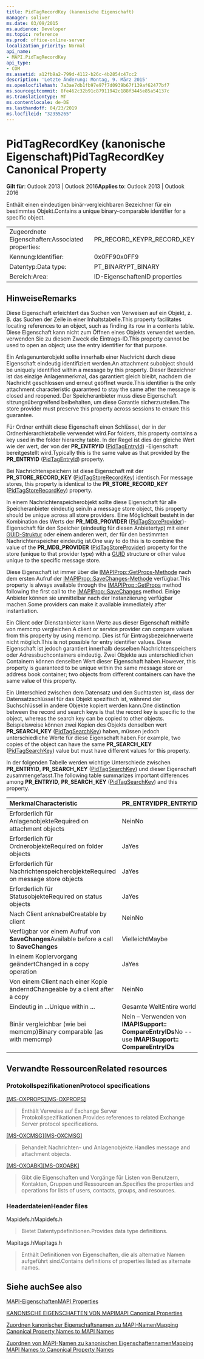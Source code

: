 ```yaml
---
title: PidTagRecordKey (kanonische Eigenschaft)
manager: soliver
ms.date: 03/09/2015
ms.audience: Developer
ms.topic: reference
ms.prod: office-online-server
localization_priority: Normal
api_name:
- MAPI.PidTagRecordKey
api_type:
- COM
ms.assetid: a12fb9a2-799d-4112-b26c-4b2854c47cc2
description: 'Letzte Änderung: Montag, 9. März 2015'
ms.openlocfilehash: 7a3ae7db1fb97e97f7d0939b67f139af62477bf7
ms.sourcegitcommit: 8fe462c32b91c87911942c188f3445e85a54137c
ms.translationtype: MT
ms.contentlocale: de-DE
ms.lasthandoff: 04/23/2019
ms.locfileid: "32355265"
---
```

# <a name="pidtagrecordkey-canonical-property"></a><span data-ttu-id="d656f-103">PidTagRecordKey (kanonische Eigenschaft)</span><span class="sxs-lookup"><span data-stu-id="d656f-103">PidTagRecordKey Canonical Property</span></span>

  
  
<span data-ttu-id="d656f-104">**Gilt für**: Outlook 2013 | Outlook 2016</span><span class="sxs-lookup"><span data-stu-id="d656f-104">**Applies to**: Outlook 2013 | Outlook 2016</span></span> 
  
<span data-ttu-id="d656f-105">Enthält einen eindeutigen binär-vergleichbaren Bezeichner für ein bestimmtes Objekt.</span><span class="sxs-lookup"><span data-stu-id="d656f-105">Contains a unique binary-comparable identifier for a specific object.</span></span>
  
|||
|:-----|:-----|
|<span data-ttu-id="d656f-106">Zugeordnete Eigenschaften:</span><span class="sxs-lookup"><span data-stu-id="d656f-106">Associated properties:</span></span>  <br/> |<span data-ttu-id="d656f-107">PR_RECORD_KEY</span><span class="sxs-lookup"><span data-stu-id="d656f-107">PR_RECORD_KEY</span></span>  <br/> |
|<span data-ttu-id="d656f-108">Kennung:</span><span class="sxs-lookup"><span data-stu-id="d656f-108">Identifier:</span></span>  <br/> |<span data-ttu-id="d656f-109">0x0FF9</span><span class="sxs-lookup"><span data-stu-id="d656f-109">0x0FF9</span></span>  <br/> |
|<span data-ttu-id="d656f-110">Datentyp:</span><span class="sxs-lookup"><span data-stu-id="d656f-110">Data type:</span></span>  <br/> |<span data-ttu-id="d656f-111">PT_BINARY</span><span class="sxs-lookup"><span data-stu-id="d656f-111">PT_BINARY</span></span>  <br/> |
|<span data-ttu-id="d656f-112">Bereich:</span><span class="sxs-lookup"><span data-stu-id="d656f-112">Area:</span></span>  <br/> |<span data-ttu-id="d656f-113">ID-Eigenschaften</span><span class="sxs-lookup"><span data-stu-id="d656f-113">ID properties</span></span>  <br/> |
   
## <a name="remarks"></a><span data-ttu-id="d656f-114">Hinweise</span><span class="sxs-lookup"><span data-stu-id="d656f-114">Remarks</span></span>

<span data-ttu-id="d656f-115">Diese Eigenschaft erleichtert das Suchen von Verweisen auf ein Objekt, z. B. das Suchen der Zeile in einer Inhaltstabelle.</span><span class="sxs-lookup"><span data-stu-id="d656f-115">This property facilitates locating references to an object, such as finding its row in a contents table.</span></span> <span data-ttu-id="d656f-116">Diese Eigenschaft kann nicht zum Öffnen eines Objekts verwendet werden. verwenden Sie zu diesem Zweck die Eintrags-ID.</span><span class="sxs-lookup"><span data-stu-id="d656f-116">This property cannot be used to open an object; use the entry identifier for that purpose.</span></span>
  
<span data-ttu-id="d656f-117">Ein Anlagenunterobjekt sollte innerhalb einer Nachricht durch diese Eigenschaft eindeutig identifiziert werden.</span><span class="sxs-lookup"><span data-stu-id="d656f-117">An attachment subobject should be uniquely identified within a message by this property.</span></span> <span data-ttu-id="d656f-118">Dieser Bezeichner ist das einzige Anlagenmerkmal, das garantiert gleich bleibt, nachdem die Nachricht geschlossen und erneut geöffnet wurde.</span><span class="sxs-lookup"><span data-stu-id="d656f-118">This identifier is the only attachment characteristic guaranteed to stay the same after the message is closed and reopened.</span></span> <span data-ttu-id="d656f-119">Der Speicheranbieter muss diese Eigenschaft sitzungsübergreifend beibehalten, um diese Garantie sicherzustellen.</span><span class="sxs-lookup"><span data-stu-id="d656f-119">The store provider must preserve this property across sessions to ensure this guarantee.</span></span>
  
<span data-ttu-id="d656f-120">Für Ordner enthält diese Eigenschaft einen Schlüssel, der in der Ordnerhierarchietabelle verwendet wird.</span><span class="sxs-lookup"><span data-stu-id="d656f-120">For folders, this property contains a key used in the folder hierarchy table.</span></span> <span data-ttu-id="d656f-121">In der Regel ist dies der gleiche Wert wie der wert, der von der **PR_ENTRYID** ([PidTagEntryId](pidtagentryid-canonical-property.md)) -Eigenschaft bereitgestellt wird.</span><span class="sxs-lookup"><span data-stu-id="d656f-121">Typically this is the same value as that provided by the **PR_ENTRYID** ([PidTagEntryId](pidtagentryid-canonical-property.md)) property.</span></span>
  
<span data-ttu-id="d656f-122">Bei Nachrichtenspeichern ist diese Eigenschaft mit der **PR_STORE_RECORD_KEY** ([PidTagStoreRecordKey](pidtagstorerecordkey-canonical-property.md)) identisch.</span><span class="sxs-lookup"><span data-stu-id="d656f-122">For message stores, this property is identical to the **PR_STORE_RECORD_KEY** ([PidTagStoreRecordKey](pidtagstorerecordkey-canonical-property.md)) property.</span></span>
  
<span data-ttu-id="d656f-123">In einem Nachrichtenspeicherobjekt sollte diese Eigenschaft für alle Speicheranbieter eindeutig sein.</span><span class="sxs-lookup"><span data-stu-id="d656f-123">In a message store object, this property should be unique across all store providers.</span></span> <span data-ttu-id="d656f-124">Eine Möglichkeit besteht in der Kombination des Werts der **PR_MDB_PROVIDER** ([PidTagStoreProvider](pidtagstoreprovider-canonical-property.md))-Eigenschaft für den Speicher (eindeutig für diesen Anbietertyp) mit einer [GUID-Struktur](guid.md) oder einem anderen wert, der für den bestimmten Nachrichtenspeicher eindeutig ist.</span><span class="sxs-lookup"><span data-stu-id="d656f-124">One way to do this is to combine the value of the **PR_MDB_PROVIDER** ([PidTagStoreProvider](pidtagstoreprovider-canonical-property.md)) property for the store (unique to that provider type) with a [GUID](guid.md) structure or other value unique to the specific message store.</span></span> 
  
<span data-ttu-id="d656f-125">Diese Eigenschaft ist immer über die [IMAPIProp::GetProps-Methode](imapiprop-getprops.md) nach dem ersten Aufruf der [IMAPIProp::SaveChanges-Methode](imapiprop-savechanges.md) verfügbar.</span><span class="sxs-lookup"><span data-stu-id="d656f-125">This property is always available through the [IMAPIProp::GetProps](imapiprop-getprops.md) method following the first call to the [IMAPIProp::SaveChanges](imapiprop-savechanges.md) method.</span></span> <span data-ttu-id="d656f-126">Einige Anbieter können sie unmittelbar nach der Instanziierung verfügbar machen.</span><span class="sxs-lookup"><span data-stu-id="d656f-126">Some providers can make it available immediately after instantiation.</span></span> 
  
<span data-ttu-id="d656f-127">Ein Client oder Dienstanbieter kann Werte aus dieser Eigenschaft mithilfe von memcmp vergleichen.</span><span class="sxs-lookup"><span data-stu-id="d656f-127">A client or service provider can compare values from this property by using memcmp.</span></span> <span data-ttu-id="d656f-128">Dies ist für Eintragsbezeichnerwerte nicht möglich.</span><span class="sxs-lookup"><span data-stu-id="d656f-128">This is not possible for entry identifier values.</span></span> <span data-ttu-id="d656f-129">Diese Eigenschaft ist jedoch garantiert innerhalb desselben Nachrichtenspeichers oder Adressbuchcontainers eindeutig. Zwei Objekte aus unterschiedlichen Containern können denselben Wert dieser Eigenschaft haben.</span><span class="sxs-lookup"><span data-stu-id="d656f-129">However, this property is guaranteed to be unique within the same message store or address book container; two objects from different containers can have the same value of this property.</span></span>
  
<span data-ttu-id="d656f-130">Ein Unterschied zwischen dem Datensatz und den Suchtasten ist, dass der Datensatzschlüssel für das Objekt spezifisch ist, während der Suchschlüssel in andere Objekte kopiert werden kann.</span><span class="sxs-lookup"><span data-stu-id="d656f-130">One distinction between the record and search keys is that the record key is specific to the object, whereas the search key can be copied to other objects.</span></span> <span data-ttu-id="d656f-131">Beispielsweise können zwei Kopien des Objekts denselben wert **PR_SEARCH_KEY** ([PidTagSearchKey](pidtagsearchkey-canonical-property.md)) haben, müssen jedoch unterschiedliche Werte für diese Eigenschaft haben.</span><span class="sxs-lookup"><span data-stu-id="d656f-131">For example, two copies of the object can have the same **PR_SEARCH_KEY** ([PidTagSearchKey](pidtagsearchkey-canonical-property.md)) value but must have different values for this property.</span></span>
  
<span data-ttu-id="d656f-132">In der folgenden Tabelle werden wichtige Unterschiede zwischen **PR_ENTRYID**, **PR_SEARCH_KEY** ([PidTagSearchKey](pidtagsearchkey-canonical-property.md)) und dieser Eigenschaft zusammengefasst.</span><span class="sxs-lookup"><span data-stu-id="d656f-132">The following table summarizes important differences among **PR_ENTRYID**, **PR_SEARCH_KEY** ([PidTagSearchKey](pidtagsearchkey-canonical-property.md)) and this property.</span></span> 
  
|<span data-ttu-id="d656f-133">**Merkmal**</span><span class="sxs-lookup"><span data-stu-id="d656f-133">**Characteristic**</span></span>|<span data-ttu-id="d656f-134">**PR_ENTRYID**</span><span class="sxs-lookup"><span data-stu-id="d656f-134">**PR_ENTRYID**</span></span>|<span data-ttu-id="d656f-135">**PR_RECORD_KEY**</span><span class="sxs-lookup"><span data-stu-id="d656f-135">**PR_RECORD_KEY**</span></span>|<span data-ttu-id="d656f-136">**PR_SEARCH_KEY**</span><span class="sxs-lookup"><span data-stu-id="d656f-136">**PR_SEARCH_KEY**</span></span>|
|:-----|:-----|:-----|:-----|
|<span data-ttu-id="d656f-137">Erforderlich für Anlagenobjekte</span><span class="sxs-lookup"><span data-stu-id="d656f-137">Required on attachment objects</span></span>  <br/> |<span data-ttu-id="d656f-138">Nein</span><span class="sxs-lookup"><span data-stu-id="d656f-138">No</span></span>  <br/> |<span data-ttu-id="d656f-139">Ja</span><span class="sxs-lookup"><span data-stu-id="d656f-139">Yes</span></span>  <br/> |<span data-ttu-id="d656f-140">Nein</span><span class="sxs-lookup"><span data-stu-id="d656f-140">No</span></span>  <br/> |
|<span data-ttu-id="d656f-141">Erforderlich für Ordnerobjekte</span><span class="sxs-lookup"><span data-stu-id="d656f-141">Required on folder objects</span></span>  <br/> |<span data-ttu-id="d656f-142">Ja</span><span class="sxs-lookup"><span data-stu-id="d656f-142">Yes</span></span>  <br/> |<span data-ttu-id="d656f-143">Ja</span><span class="sxs-lookup"><span data-stu-id="d656f-143">Yes</span></span>  <br/> |<span data-ttu-id="d656f-144">Nein</span><span class="sxs-lookup"><span data-stu-id="d656f-144">No</span></span>  <br/> |
|<span data-ttu-id="d656f-145">Erforderlich für Nachrichtenspeicherobjekte</span><span class="sxs-lookup"><span data-stu-id="d656f-145">Required on message store objects</span></span>  <br/> |<span data-ttu-id="d656f-146">Ja</span><span class="sxs-lookup"><span data-stu-id="d656f-146">Yes</span></span>  <br/> |<span data-ttu-id="d656f-147">Ja</span><span class="sxs-lookup"><span data-stu-id="d656f-147">Yes</span></span>  <br/> |<span data-ttu-id="d656f-148">Nein</span><span class="sxs-lookup"><span data-stu-id="d656f-148">No</span></span>  <br/> |
|<span data-ttu-id="d656f-149">Erforderlich für Statusobjekte</span><span class="sxs-lookup"><span data-stu-id="d656f-149">Required on status objects</span></span>  <br/> |<span data-ttu-id="d656f-150">Ja</span><span class="sxs-lookup"><span data-stu-id="d656f-150">Yes</span></span>  <br/> |<span data-ttu-id="d656f-151">Nein</span><span class="sxs-lookup"><span data-stu-id="d656f-151">No</span></span>  <br/> |<span data-ttu-id="d656f-152">Nein</span><span class="sxs-lookup"><span data-stu-id="d656f-152">No</span></span>  <br/> |
|<span data-ttu-id="d656f-153">Nach Client anknabel</span><span class="sxs-lookup"><span data-stu-id="d656f-153">Creatable by client</span></span>  <br/> |<span data-ttu-id="d656f-154">Nein</span><span class="sxs-lookup"><span data-stu-id="d656f-154">No</span></span>  <br/> |<span data-ttu-id="d656f-155">Nein</span><span class="sxs-lookup"><span data-stu-id="d656f-155">No</span></span>  <br/> |<span data-ttu-id="d656f-156">Ja</span><span class="sxs-lookup"><span data-stu-id="d656f-156">Yes</span></span>  <br/> |
|<span data-ttu-id="d656f-157">Verfügbar vor einem Aufruf von **SaveChanges**</span><span class="sxs-lookup"><span data-stu-id="d656f-157">Available before a call to **SaveChanges**</span></span> <br/> |<span data-ttu-id="d656f-158">Vielleicht</span><span class="sxs-lookup"><span data-stu-id="d656f-158">Maybe</span></span>  <br/> |<span data-ttu-id="d656f-159">Vielleicht</span><span class="sxs-lookup"><span data-stu-id="d656f-159">Maybe</span></span>  <br/> |<span data-ttu-id="d656f-160">Nachrichten Ja Andere vielleicht</span><span class="sxs-lookup"><span data-stu-id="d656f-160">Messages Yes Others Maybe</span></span>  <br/> |
|<span data-ttu-id="d656f-161">In einem Kopiervorgang geändert</span><span class="sxs-lookup"><span data-stu-id="d656f-161">Changed in a copy operation</span></span>  <br/> |<span data-ttu-id="d656f-162">Ja</span><span class="sxs-lookup"><span data-stu-id="d656f-162">Yes</span></span>  <br/> |<span data-ttu-id="d656f-163">Ja</span><span class="sxs-lookup"><span data-stu-id="d656f-163">Yes</span></span>  <br/> |<span data-ttu-id="d656f-164">Nein</span><span class="sxs-lookup"><span data-stu-id="d656f-164">No</span></span>  <br/> |
|<span data-ttu-id="d656f-165">Von einem Client nach einer Kopie ändernd</span><span class="sxs-lookup"><span data-stu-id="d656f-165">Changeable by a client after a copy</span></span>  <br/> |<span data-ttu-id="d656f-166">Nein</span><span class="sxs-lookup"><span data-stu-id="d656f-166">No</span></span>  <br/> |<span data-ttu-id="d656f-167">Nein</span><span class="sxs-lookup"><span data-stu-id="d656f-167">No</span></span>  <br/> |<span data-ttu-id="d656f-168">Ja</span><span class="sxs-lookup"><span data-stu-id="d656f-168">Yes</span></span>  <br/> |
|<span data-ttu-id="d656f-169">Eindeutig in ...</span><span class="sxs-lookup"><span data-stu-id="d656f-169">Unique within ...</span></span>  <br/> |<span data-ttu-id="d656f-170">Gesamte Welt</span><span class="sxs-lookup"><span data-stu-id="d656f-170">Entire world</span></span>  <br/> |<span data-ttu-id="d656f-171">Anbieterinstanz</span><span class="sxs-lookup"><span data-stu-id="d656f-171">Provider instance</span></span>  <br/> |<span data-ttu-id="d656f-172">Gesamte Welt</span><span class="sxs-lookup"><span data-stu-id="d656f-172">Entire world</span></span>  <br/> |
|<span data-ttu-id="d656f-173">Binär vergleichbar (wie bei memcmp)</span><span class="sxs-lookup"><span data-stu-id="d656f-173">Binary comparable (as with memcmp)</span></span>  <br/> |<span data-ttu-id="d656f-174">Nein – Verwenden von **IMAPISupport:: CompareEntryIDs**</span><span class="sxs-lookup"><span data-stu-id="d656f-174">No -- use **IMAPISupport:: CompareEntryIDs**</span></span> <br/> |<span data-ttu-id="d656f-175">Ja</span><span class="sxs-lookup"><span data-stu-id="d656f-175">Yes</span></span>  <br/> |<span data-ttu-id="d656f-176">Ja</span><span class="sxs-lookup"><span data-stu-id="d656f-176">Yes</span></span>  <br/> |
   
## <a name="related-resources"></a><span data-ttu-id="d656f-177">Verwandte Ressourcen</span><span class="sxs-lookup"><span data-stu-id="d656f-177">Related resources</span></span>

### <a name="protocol-specifications"></a><span data-ttu-id="d656f-178">Protokollspezifikationen</span><span class="sxs-lookup"><span data-stu-id="d656f-178">Protocol specifications</span></span>

<span data-ttu-id="d656f-179">[[MS-OXPROPS]](https://msdn.microsoft.com/library/f6ab1613-aefe-447d-a49c-18217230b148%28Office.15%29.aspx)</span><span class="sxs-lookup"><span data-stu-id="d656f-179">[[MS-OXPROPS]](https://msdn.microsoft.com/library/f6ab1613-aefe-447d-a49c-18217230b148%28Office.15%29.aspx)</span></span>
  
> <span data-ttu-id="d656f-180">Enthält Verweise auf Exchange Server Protokollspezifikationen.</span><span class="sxs-lookup"><span data-stu-id="d656f-180">Provides references to related Exchange Server protocol specifications.</span></span>
    
<span data-ttu-id="d656f-181">[[MS-OXCMSG]](https://msdn.microsoft.com/library/7fd7ec40-deec-4c06-9493-1bc06b349682%28Office.15%29.aspx)</span><span class="sxs-lookup"><span data-stu-id="d656f-181">[[MS-OXCMSG]](https://msdn.microsoft.com/library/7fd7ec40-deec-4c06-9493-1bc06b349682%28Office.15%29.aspx)</span></span>
  
> <span data-ttu-id="d656f-182">Behandelt Nachrichten- und Anlagenobjekte.</span><span class="sxs-lookup"><span data-stu-id="d656f-182">Handles message and attachment objects.</span></span>
    
<span data-ttu-id="d656f-183">[[MS-OXOABK]](https://msdn.microsoft.com/library/f4cf9b4c-9232-4506-9e71-2270de217614%28Office.15%29.aspx)</span><span class="sxs-lookup"><span data-stu-id="d656f-183">[[MS-OXOABK]](https://msdn.microsoft.com/library/f4cf9b4c-9232-4506-9e71-2270de217614%28Office.15%29.aspx)</span></span>
  
> <span data-ttu-id="d656f-184">Gibt die Eigenschaften und Vorgänge für Listen von Benutzern, Kontakten, Gruppen und Ressourcen an.</span><span class="sxs-lookup"><span data-stu-id="d656f-184">Specifies the properties and operations for lists of users, contacts, groups, and resources.</span></span>
    
### <a name="header-files"></a><span data-ttu-id="d656f-185">Headerdateien</span><span class="sxs-lookup"><span data-stu-id="d656f-185">Header files</span></span>

<span data-ttu-id="d656f-186">Mapidefs.h</span><span class="sxs-lookup"><span data-stu-id="d656f-186">Mapidefs.h</span></span>
  
> <span data-ttu-id="d656f-187">Bietet Datentypdefinitionen.</span><span class="sxs-lookup"><span data-stu-id="d656f-187">Provides data type definitions.</span></span>
    
<span data-ttu-id="d656f-188">Mapitags.h</span><span class="sxs-lookup"><span data-stu-id="d656f-188">Mapitags.h</span></span>
  
> <span data-ttu-id="d656f-189">Enthält Definitionen von Eigenschaften, die als alternative Namen aufgeführt sind.</span><span class="sxs-lookup"><span data-stu-id="d656f-189">Contains definitions of properties listed as alternate names.</span></span>
    
## <a name="see-also"></a><span data-ttu-id="d656f-190">Siehe auch</span><span class="sxs-lookup"><span data-stu-id="d656f-190">See also</span></span>



[<span data-ttu-id="d656f-191">MAPI-Eigenschaften</span><span class="sxs-lookup"><span data-stu-id="d656f-191">MAPI Properties</span></span>](mapi-properties.md)
  
[<span data-ttu-id="d656f-192">KANONISCHE EIGENSCHAFTEN VON MAPI</span><span class="sxs-lookup"><span data-stu-id="d656f-192">MAPI Canonical Properties</span></span>](mapi-canonical-properties.md)
  
[<span data-ttu-id="d656f-193">Zuordnen kanonischer Eigenschaftsnamen zu MAPI-Namen</span><span class="sxs-lookup"><span data-stu-id="d656f-193">Mapping Canonical Property Names to MAPI Names</span></span>](mapping-canonical-property-names-to-mapi-names.md)
  
[<span data-ttu-id="d656f-194">Zuordnen von MAPI-Namen zu kanonischen Eigenschaftennamen</span><span class="sxs-lookup"><span data-stu-id="d656f-194">Mapping MAPI Names to Canonical Property Names</span></span>](mapping-mapi-names-to-canonical-property-names.md)

